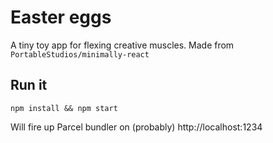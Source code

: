 # Easter eggs
A tiny toy app for flexing creative muscles.
Made from `PortableStudios/minimally-react`

## Run it
```
npm install && npm start
```

Will fire up Parcel bundler on (probably) http://localhost:1234
